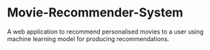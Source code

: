 # Movie-Recommender-System
A web application to recommend personalised movies to a user using machine learning model for producing recommendations.
